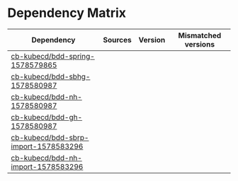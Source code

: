 # Dependency Matrix

Dependency | Sources | Version | Mismatched versions
---------- | ------- | ------- | -------------------
[cb-kubecd/bdd-spring-1578579865](https://github.com/cb-kubecd/bdd-spring-1578579865.git) |  | []() | 
[cb-kubecd/bdd-sbhg-1578580987](https://github.com/cb-kubecd/bdd-sbhg-1578580987.git) |  | []() | 
[cb-kubecd/bdd-nh-1578580987](https://github.com/cb-kubecd/bdd-nh-1578580987.git) |  | []() | 
[cb-kubecd/bdd-gh-1578580987](https://github.com/cb-kubecd/bdd-gh-1578580987.git) |  | []() | 
[cb-kubecd/bdd-sbrp-import-1578583296](https://github.com/cb-kubecd/bdd-sbrp-import-1578583296.git) |  | []() | 
[cb-kubecd/bdd-nh-import-1578583296](https://github.com/cb-kubecd/bdd-nh-import-1578583296.git) |  | []() | 
